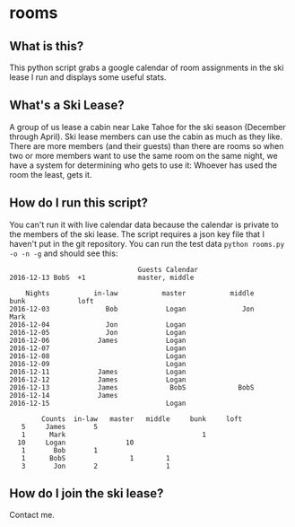 # rooms
## What is this?
This python script grabs a google calendar of room assignments in the ski lease I run and displays some useful stats.
## What's a Ski Lease?
A group of us lease a cabin near Lake Tahoe for the ski season (December through April). Ski lease members can use the cabin as much as they like. 
There are more members (and their guests) than there are rooms so when two or more members want to use the same room on the same night,
 we have a system for determining who gets to use it: Whoever has used the room the least, gets it.
## How do I run this script?
You can't run it with live calendar data because the calendar is private to the members of the ski lease. The script requires a json key file that I haven't put in the git repository. You can run the test data `python rooms.py -o -n -g` and should see this:

```
                                Guests Calendar     
2016-12-13 BobS  +1             master, middle      

    Nights           in-law           master           middle             bunk             loft
2016-12-03              Bob            Logan              Jon             Mark                 
2016-12-04              Jon            Logan                                                   
2016-12-05              Jon            Logan                                                   
2016-12-06            James            Logan                                                   
2016-12-07                             Logan                                                   
2016-12-08                             Logan                                                   
2016-12-09                             Logan                                                   
2016-12-11            James            Logan                                                   
2016-12-12            James            Logan                                                   
2016-12-13            James             BobS             BobS                                  
2016-12-14            James                                                                    
2016-12-15                             Logan                                                   

        Counts  in-law   master   middle     bunk     loft
   5     James       5                                    
   1      Mark                                  1         
  10     Logan               10                           
   1       Bob       1                                    
   1      BobS                1        1                  
   3       Jon       2                 1                  
```

## How do I join the ski lease?
Contact me.
